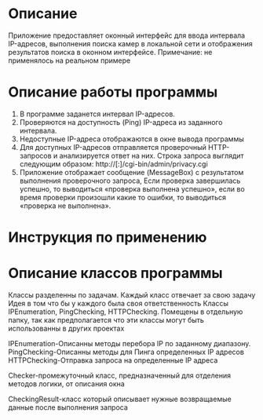 ﻿# Описание
Приложение предоставляет оконный интерфейс для ввода интервала IP-адресов, 
выполнения поиска камер в локальной сети и отображения результатов поиска в оконном интерфейсе.
Примечание: не применялось на реальном примере

# Описание работы программы
1.	В программе заданется интервал IP-адресов.
2.	Проверяются на доступность (Ping) IP-адреса из заданного интервала.
3.  Недоступные IP-адреса отображаются в окне вывода программы
4.	Для доступных IP-адресов отправляется проверочный HTTP-запросов и анализируется ответ на них. 
Строка запроса выглядит следующим образом: 
http://<ip>[:<port>]/cgi-bin/admin/privacy.cgi
5.	Приложение отображает сообщение (MessageBox) с результатом выполнения проверочного запроса, 
Если проверка завершилась успешно, то выводиться «проверка выполнена успешно»,
если во время проверки произошли какие то ошибки, то выводиться «проверка не выполнена».

# Инструкция по применению


# Описание классов программы
Классы разделенны по задачам. Каждый класс отвечает за свою задачу
Идея в том что бы у каждого была своя ответственность
Классы IPEnumeration, PingChecking, HTTPChecking. Помещены в отдельную папку, так как предполагается что эти классы могут быть использованны в других проектах 
 
IPEnumeration-Описанны методы перебора IP по заданному диапазону.
PingChecking-Описанны методы для Пинга определенных IP адресов
HTTPChecking-Отправка запроса на определенные IP адреса

Checker-промежуточный класс, предназначенный для отделения методов логики, от описания окна

CheckingResult-класс который описывает нужные возвращаемые данные после выполнения запроса


